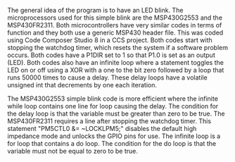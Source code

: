 The general idea of the program is to have an LED blink. The microprocessors used for this simple blink are the MSP430G2553 and the MSP430FR2311. Both microcontrollers have very similar codes in terms of function and they both use a generic MSP430 header file. This was coded using Code Composer Studio 8 in a CCS project. Both codes start with stopping the watchdog timer, which resets the system if a software problem occurs. Both codes have a P1DIR set to 1 so that P1.0 is set as an output (LED). Both codes also have an infinite loop where a statement toggles the LED on or off using a XOR with a one to the bit zero followed by a loop that runs 50000 times to cause a delay. These delay loops have a volatile unsigned int that decrements by one each iteration.

The MSP430G2553 simple blink code is more efficient where the infinite while loop contains one line for loop causing the delay. The condition for the delay loop is that the variable must be greater than zero to be true. The MSP430FR2311 requires a line after stopping the watchdog timer. This statement "PM5CTL0 &= ~LOCKLPM5;" disables the default high impedance mode and unlocks the GPIO pins for use. The infinite loop is a for loop that contains a do loop. The condition for the do loop is that the variable must not be equal to zero to be true.
